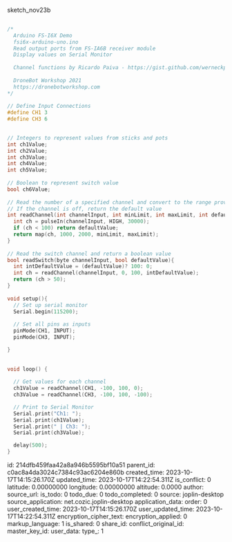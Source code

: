 sketch_nov23b

````c++
 
/*
  Arduino FS-I6X Demo
  fsi6x-arduino-uno.ino
  Read output ports from FS-IA6B receiver module
  Display values on Serial Monitor
  
  Channel functions by Ricardo Paiva - https://gist.github.com/werneckpaiva/
  
  DroneBot Workshop 2021
  https://dronebotworkshop.com
*/
 
// Define Input Connections
#define CH1 3
#define CH3 6

 
// Integers to represent values from sticks and pots
int ch1Value;
int ch2Value;
int ch3Value;
int ch4Value; 
int ch5Value;
 
// Boolean to represent switch value
bool ch6Value;
 
// Read the number of a specified channel and convert to the range provided.
// If the channel is off, return the default value
int readChannel(int channelInput, int minLimit, int maxLimit, int defaultValue){
  int ch = pulseIn(channelInput, HIGH, 30000);
  if (ch < 100) return defaultValue;
  return map(ch, 1000, 2000, minLimit, maxLimit);
}
 
// Read the switch channel and return a boolean value
bool readSwitch(byte channelInput, bool defaultValue){
  int intDefaultValue = (defaultValue)? 100: 0;
  int ch = readChannel(channelInput, 0, 100, intDefaultValue);
  return (ch > 50);
}
 
void setup(){
  // Set up serial monitor
  Serial.begin(115200);
  
  // Set all pins as inputs
  pinMode(CH1, INPUT);
  pinMode(CH3, INPUT);

}
 
 
void loop() {
  
  // Get values for each channel
  ch1Value = readChannel(CH1, -100, 100, 0);
  ch3Value = readChannel(CH3, -100, 100, -100);

  // Print to Serial Monitor
  Serial.print("Ch1: ");
  Serial.print(ch1Value);
  Serial.print(" | Ch3: ");
  Serial.print(ch3Value);

  delay(500);
}
````

id: 214dfb459faa42a8a946b5595bf10a51
parent_id: c0ac8a4da3024c7384c93ac6204e860b
created_time: 2023-10-17T14:15:26.170Z
updated_time: 2023-10-17T14:22:54.311Z
is_conflict: 0
latitude: 0.00000000
longitude: 0.00000000
altitude: 0.0000
author: 
source_url: 
is_todo: 0
todo_due: 0
todo_completed: 0
source: joplin-desktop
source_application: net.cozic.joplin-desktop
application_data: 
order: 0
user_created_time: 2023-10-17T14:15:26.170Z
user_updated_time: 2023-10-17T14:22:54.311Z
encryption_cipher_text: 
encryption_applied: 0
markup_language: 1
is_shared: 0
share_id: 
conflict_original_id: 
master_key_id: 
user_data: 
type_: 1